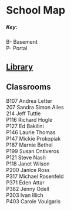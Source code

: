 # School Map

##### Key:  
B- Basement    
P- Portal  

## [Library](MonteVista/Library/Stacks.md)

## Classrooms
B107 Andrea Letter  
207 Sandra Simon Ailes  
214 Jeff Tuttle   
P116 Richard Hogle  
P127 Ed Bakilini  
P146 Laurie Thomas  
P147 Mickie Prokopiak  
P187 Marnie Bethel  
P199 Susan Ontiveros  
P121 Steve Nash  
P118 Janet Wilson  
P200 Janice Ross  
P317 Michael Rosenfeld  
P371 Eden Attar  
P382 Jenny Odell  
P303 Ivan Illich  
P403 Carole Voulgaris  

